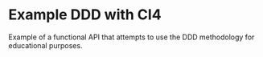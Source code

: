 # Example DDD with CI4

Example of a functional API that attempts to use the DDD methodology for educational purposes.
